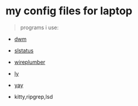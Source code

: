 # my config files for laptop

> programs i use:

- [dwm](https://dwm.suckless.org/)
- [slstatus](https://tools.suckless.org/slstatus/)
- [wireplumber](https://archlinux.org/packages/?name=wireplumber)
- [ly](https://github.com/fairyglade/ly)
- [yay](https://github.com/Jguer/yay)

- kitty,ripgrep,lsd
